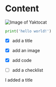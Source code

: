 # Content

![Image of Yaktocat](https://octodex.github.com/images/yaktocat.png)

```python
print('hello world!')
```

- [x] add a title
- [x] add an image
- [x] add code
- [ ] add a checklist






I added a title
